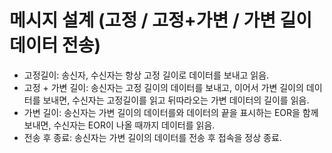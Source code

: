 # 메시지 설계 (고정 / 고정+가변 / 가변 길이 데이터 전송)   


- 고정길이: 송신자, 수신자는 항상 고정 길이로 데이터를 보내고 읽음.   
- 고정 + 가변 길이: 송신자는 고정 길이의 데이터를 보내고, 이어서 가변 길이의 데이터를 보내면, 수신자는 고정길이를 읽고 뒤따라오는 가변 데이터의 길이를 읽음.   
- 가변 길이: 송신자는 가변 길이의 데이터를와 데이터의 끝을 표시하는 EOR을 함께 보내면, 수신자는 EOR이 나올 때까지 데이터를 읽음.   
- 전송 후 종료: 송신자는 가변 길이의 데이터를 전송 후 접속을 정상 종료.   
